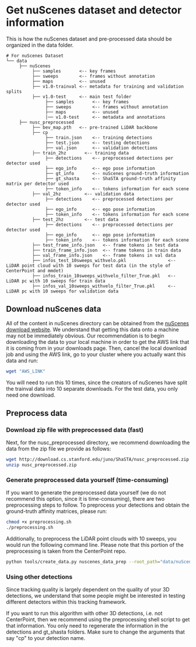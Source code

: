 # Get nuScenes dataset and detector information
This is how the nuScenes dataset and pre-processed data should be organized in the data folder.

```
# For nuScenes Dataset         
└── data
     ├── nuScenes
          ├── samples       <-- key frames
          ├── sweeps        <-- frames without annotation
          ├── maps          <-- unused
          ├── v1.0-trainval <-- metadata for training and validation splits
          ├── v1.0-test     <-- main test folder 
               ├── samples       <-- key frames
               ├── sweeps        <-- frames without annotation
               ├── maps          <-- unused
               |── v1.0-test     <-- metadata and annotations
     ├── nusc_preprocessed
          ├── bev_map.pth   <-- pre-trained LiDAR backbone
          ├── cp
               ├── train.json    <-- training detections
               ├── test.json     <-- testing detections
               ├── val.json      <-- validation detections
          ├── train_2hz       <-- training data
               ├── detections    <-- preprocessed detections per detector used
               ├── ego_info      <-- ego pose information
               ├── gt_info       <-- nuScenes ground-truth information
               ├── gt_shasta     <-- ShaSTA ground-truth affinity matrix per detector used
               ├── token_info    <-- tokens information for each scene
          ├── val_2hz         <-- validation data
               ├── detections    <-- preprocessed detections per detector used
               ├── ego_info      <-- ego pose information
               ├── token_info    <-- tokens information for each scene
          ├── test_2hz        <-- test data
               ├── detections    <-- preprocessed detections per detector used
               ├── ego_info      <-- ego pose information
               ├── token_info    <-- tokens information for each scene
          ├── test_frame_info.json   <-- frame tokens in test data
          ├── train_frame_info.json  <-- frame tokens in train data
          ├── val_frame_info.json    <-- frame tokens in val data
          ├── infos_test_10sweeps_withvelo.pkl                <-- LiDAR point cloud with 10 sweeps for test data (in the style of CenterPoint and mmdet)
          ├── infos_train_10sweeps_withvelo_filter_True.pkl   <-- LiDAR pc with 10 sweeps for train data 
          ├── infos_val_10sweeps_withvelo_filter_True.pkl     <-- LiDAR pc with 10 sweeps for validation data 

```

## Download nuScenes data

All of the content in nuScenes directory can be obtained from the [nuScenes download website](https://www.nuscenes.org/nuscenes#download). We understand that getting this data onto a machine may not be immediately obvious. Our recommendation is to begin downloading the data to your local machine in order to get the AWS link that it is coming from in your downloads page. Then, cancel the local download job and using the AWS link, go to your cluster where you actually want this data and run:
```bash
wget "AWS_LINK"
```
You will need to run this 10 times, since the creators of nuScenes have split the trainval data into 10 separate downloads. For the test data, you only need one download. 

## Preprocess data

### Download zip file with preprocessed data (fast)

Next, for the nusc_preprocessed directory, we recommend downloading the data from the zip file we provide as follows:
```bash
wget http://download.cs.stanford.edu/juno/ShaSTA/nusc_preprocessed.zip
unzip nusc_preprocessed.zip
```

### Generate preprocessed data yourself (time-consuming)

If you want to generate the preprocessed data yourself (we do not recommend this option, since it is time-consuming), there are two preprocessing steps to follow. To preprocess your detections and obtain the ground-truth affinity matrices, please run:
```bash
chmod +x preprocessing.sh
./preprocessing.sh
```

Additionally, to preprocess the LiDAR point clouds with 10 sweeps, you would run the following command line. Please note that this portion of the preprocessing is taken from the CenterPoint repo.
```bash
python tools/create_data.py nuscenes_data_prep --root_path="data/nuScenes" --save_path="data/nusc_preprocessed" --version="v1.0-trainval" --nsweeps=10
```

### Using other detections

Since tracking quality is largely dependent on the quality of your 3D detections, we understand that some people might be interested in testing different detectors within this tracking framework.

If you want to run this algorithm with other 3D detections, i.e. not CenterPoint, then we recommend using the preprocessing shell script to get that information. You only need to regenerate the information in the detections and gt_shasta folders. Make sure to change the arguments that say "cp" to your detection name. 